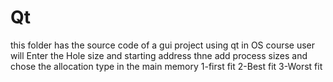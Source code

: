 # Qt
this folder has  the source code of a gui project using qt in OS course
user will Enter the Hole size and starting address  thne add process sizes and chose the allocation type in the main memory
1-first fit
2-Best fit
3-Worst fit
